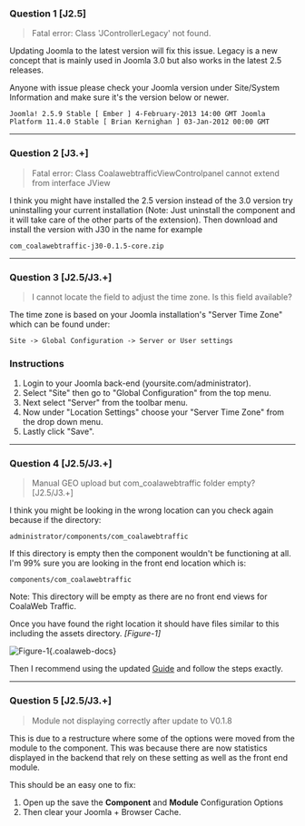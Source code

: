 ### Question 1 \[J2.5\]

> Fatal error: Class 'JControllerLegacy' not found.

Updating Joomla to the latest version will fix this issue. Legacy is a new concept that is mainly used in Joomla 3.0 but also works in the latest 2.5 releases.

Anyone with issue please check your Joomla version under Site/System Information and make sure it's the version below or newer.

`Joomla! 2.5.9 Stable [ Ember ] 4-February-2013 14:00 GMT Joomla Platform 11.4.0 Stable [ Brian Kernighan ] 03-Jan-2012 00:00 GMT`

***

### Question 2 \[J3.+\]

> Fatal error: Class CoalawebtrafficViewControlpanel cannot extend from interface JView

I think you might have installed the 2.5 version instead of the 3.0 version try uninstalling your current installation (Note: Just uninstall the component and it will take care of the other parts of the extension). Then download and install the version with J30 in the name for example

`com_coalawebtraffic-j30-0.1.5-core.zip`

***

### Question 3 \[J2.5/J3.+\]

> I cannot locate the field to adjust the time zone. Is this field available?

The time zone is based on your Joomla installation's "Server Time Zone" which can be found under:

`Site -> Global Configuration -> Server or User settings`

### Instructions

1.  Login to your Joomla back-end (yoursite.com/administrator).
2.  Select "Site" then go to "Global Configuration" from the top menu.
3.  Next select "Server" from the toolbar menu.
4.  Now under "Location Settings" choose your "Server Time Zone" from the drop down menu.
5.  Lastly click "Save".

***

### Question 4 \[J2.5/J3.+\]

> Manual GEO upload but com_coalawebtraffic folder empty? [J2.5/J3.+]

I think you might be looking in the wrong location can you check again because if the directory:

`administrator/components/com_coalawebtraffic`

If this directory is empty then the component wouldn't be functioning at all. I'm 99% sure you are looking in the front end location which is:

`components/com_coalawebtraffic` 

<span class="info" markdown="1">Note: This directory will be empty as there are no front end views for CoalaWeb Traffic.</span>

Once you have found the right location it should have files similar to this including the assets directory. *\[Figure-1\]*

![Figure-1](http://cdn.coalaweb.com/images/docs/joomla-extensions/traffic/faq/cw-traffic-faq-geo-1.png "Figure-1"){.coalaweb-docs}

Then I recommend using the updated [Guide](/support/documentation/category/extensions) and follow the steps exactly.

***

### Question 5 \[J2.5/J3.+\]

> Module not displaying correctly after update to V0.1.8

This is due to a restructure where some of the options were moved from the module to the component. This was because there are now statistics displayed in the backend that rely on these setting as well as the front end module.

This should be an easy one to fix:

1.  Open up the save the **Component** and **Module** Configuration Options
2.  Then clear your Joomla + Browser Cache.